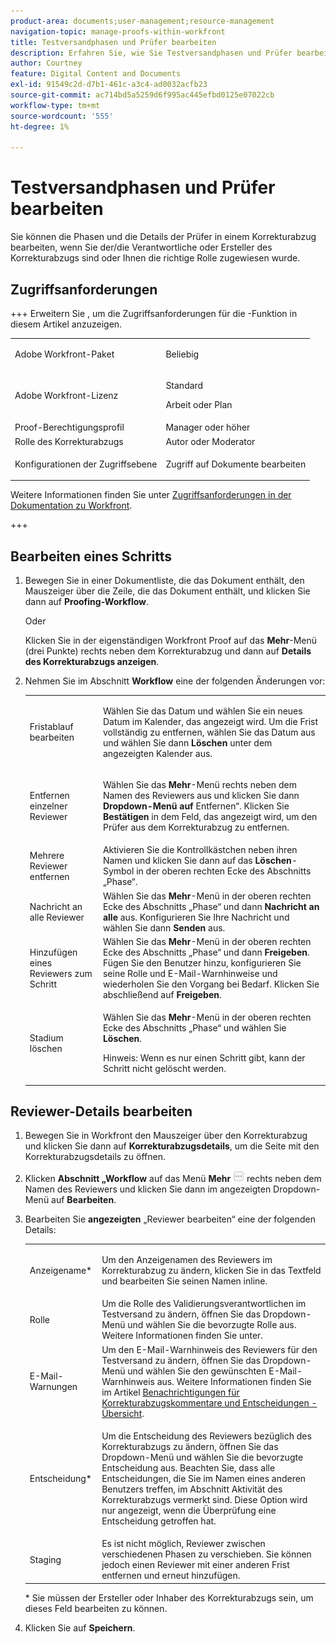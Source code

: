```yaml
---
product-area: documents;user-management;resource-management
navigation-topic: manage-proofs-within-workfront
title: Testversandphasen und Prüfer bearbeiten
description: Erfahren Sie, wie Sie Testversandphasen und Prüfer bearbeiten.
author: Courtney
feature: Digital Content and Documents
exl-id: 91549c2d-d7b1-461c-a3c4-ad0032acfb23
source-git-commit: ac714bd5a5259d6f995ac445efbd0125e07022cb
workflow-type: tm+mt
source-wordcount: '555'
ht-degree: 1%

---
```


# Testversandphasen und Prüfer bearbeiten

Sie können die Phasen und die Details der Prüfer in einem Korrekturabzug bearbeiten, wenn Sie der/die Verantwortliche oder Ersteller des Korrekturabzugs sind oder Ihnen die richtige Rolle zugewiesen wurde.

## Zugriffsanforderungen

+++ Erweitern Sie , um die Zugriffsanforderungen für die -Funktion in diesem Artikel anzuzeigen.

<table style="table-layout:auto"> 
 <col> 
 <col> 
 <tbody> 
  <tr> 
   <td role="rowheader">Adobe Workfront-Paket</td> 
   <td> <p>Beliebig</p> </td> 
  </tr> 
  <tr> 
   <td role="rowheader">Adobe Workfront-Lizenz</td> 
   <td> 
   <p>Standard</p>
   <p>Arbeit oder Plan</p>
   </td> 
  </tr> 
  <tr> 
   <td role="rowheader">Proof-Berechtigungsprofil </td> 
   <td>Manager oder höher</td> 
  </tr> 
  <tr> 
   <td role="rowheader">Rolle des Korrekturabzugs</td> 
   <td>Autor oder Moderator </td> 
  </tr> 
  <tr> 
   <td role="rowheader">Konfigurationen der Zugriffsebene</td> 
   <td> <p>Zugriff auf Dokumente bearbeiten</p> </td> 
  </tr> 
 </tbody> 
</table>

Weitere Informationen finden Sie unter [Zugriffsanforderungen in der Dokumentation zu Workfront](/help/quicksilver/administration-and-setup/add-users/access-levels-and-object-permissions/access-level-requirements-in-documentation.md).

+++

## Bearbeiten eines Schritts

1. Bewegen Sie in einer Dokumentliste, die das Dokument enthält, den Mauszeiger über die Zeile, die das Dokument enthält, und klicken Sie dann auf **Proofing-Workflow**.

   Oder

   Klicken Sie in der eigenständigen Workfront Proof auf das **Mehr**-Menü (drei Punkte) rechts neben dem Korrekturabzug und dann auf **Details des Korrekturabzugs anzeigen**.

1. Nehmen Sie im Abschnitt **Workflow** eine der folgenden Änderungen vor:

   <table style="table-layout:auto"> 
    <col> 
    <col> 
    <tbody> 
     <tr> 
      <td role="rowheader">Fristablauf bearbeiten</td> 
      <td> <p>Wählen Sie das Datum und wählen Sie ein neues Datum im Kalender, das angezeigt wird. Um die Frist vollständig zu entfernen, wählen Sie das Datum aus und wählen Sie dann <strong>Löschen</strong> unter dem angezeigten Kalender aus.</p> </td> 
     </tr> 
     <tr> 
      <td role="rowheader">Entfernen einzelner Reviewer</td> 
      <td> <p>Wählen Sie das <strong>Mehr</strong>-Menü rechts neben dem Namen des Reviewers aus und klicken Sie dann <strong> Dropdown-Menü auf </strong>Entfernen“. Klicken Sie <strong>Bestätigen</strong> in dem Feld, das angezeigt wird, um den Prüfer aus dem Korrekturabzug zu entfernen.</p> </td> 
     </tr> 
     <tr> 
      <td role="rowheader">Mehrere Reviewer entfernen</td> 
      <td>Aktivieren Sie die Kontrollkästchen neben ihren Namen und klicken Sie dann auf das <strong>Löschen</strong>-Symbol in der oberen rechten Ecke des Abschnitts „Phase“.</td> 
     </tr> 
     <tr> 
      <td role="rowheader">Nachricht an alle Reviewer</td> 
      <td>Wählen Sie das <strong>Mehr</strong>-Menü in der oberen rechten Ecke des Abschnitts „Phase“ und dann <strong>Nachricht an alle</strong> aus. Konfigurieren Sie Ihre Nachricht und wählen Sie dann <strong>Senden</strong> aus.</td> 
     </tr> 
     <tr> 
      <td role="rowheader">Hinzufügen eines Reviewers zum Schritt</td> 
      <td>Wählen Sie das <strong>Mehr</strong>-Menü in der oberen rechten Ecke des Abschnitts „Phase“ und dann <strong>Freigeben</strong>. Fügen Sie den Benutzer hinzu, konfigurieren Sie seine Rolle und E-Mail-Warnhinweise und wiederholen Sie den Vorgang bei Bedarf. Klicken Sie abschließend auf <strong>Freigeben</strong>.</td> 
     </tr> 
     <tr> 
      <td role="rowheader">Stadium löschen</td> 
      <td> <p>Wählen Sie das <strong>Mehr</strong>-Menü in der oberen rechten Ecke des Abschnitts „Phase“ und wählen Sie <strong>Löschen</strong>.</p> <p>Hinweis: Wenn es nur einen Schritt gibt, kann der Schritt nicht gelöscht werden.</p> </td> 
     </tr> 
    </tbody> 
   </table>

## Reviewer-Details bearbeiten

1. Bewegen Sie in Workfront den Mauszeiger über den Korrekturabzug und klicken Sie dann auf **Korrekturabzugsdetails**, um die Seite mit den Korrekturabzugsdetails zu öffnen.
1. Klicken **Abschnitt „Workflow** auf das Menü **Mehr** ![Mehr](assets/more-button-small.png) rechts neben dem Namen des Reviewers und klicken Sie dann im angezeigten Dropdown-Menü auf **Bearbeiten**.

1. Bearbeiten Sie **angezeigten** „Reviewer bearbeiten“ eine der folgenden Details:

   <table style="table-layout:auto"> 
    <col> 
    <col> 
    <tbody> 
     <tr> 
      <td role="rowheader">Anzeigename*</td> 
      <td> <p>Um den Anzeigenamen des Reviewers im Korrekturabzug zu ändern, klicken Sie in das Textfeld und bearbeiten Sie seinen Namen inline.</p> </td> 
     </tr> 
     <tr> 
      <td role="rowheader">Rolle</td> 
      <td>Um die Rolle des Validierungsverantwortlichen im Testversand zu ändern, öffnen Sie das Dropdown-Menü und wählen Sie die bevorzugte Rolle aus. Weitere Informationen finden Sie unter.</td> 
     </tr> 
     <tr> 
      <td role="rowheader">E-Mail-Warnungen</td> 
      <td>Um den E-Mail-Warnhinweis des Reviewers für den Testversand zu ändern, öffnen Sie das Dropdown-Menü und wählen Sie den gewünschten E-Mail-Warnhinweis aus. Weitere Informationen finden Sie im Artikel <a href="../../../review-and-approve-work/proofing/proofing-overview/notifications-proof-comments-decisions.md" class="MCXref xref">Benachrichtigungen für Korrekturabzugskommentare und Entscheidungen - Übersicht</a>.</td> 
     </tr> 
     <tr data-mc-conditions=""> 
      <td role="rowheader">Entscheidung*</td> 
      <td> <p>Um die Entscheidung des Reviewers bezüglich des Korrekturabzugs zu ändern, öffnen Sie das Dropdown-Menü und wählen Sie die bevorzugte Entscheidung aus. Beachten Sie, dass alle Entscheidungen, die Sie im Namen eines anderen Benutzers treffen, im Abschnitt Aktivität des Korrekturabzugs vermerkt sind. Diese Option wird nur angezeigt, wenn die Überprüfung eine Entscheidung getroffen hat.</p> </td> 
     </tr> 
     <tr> 
      <td role="rowheader">Staging</td> 
      <td>Es ist nicht möglich, Reviewer zwischen verschiedenen Phasen zu verschieben. Sie können jedoch einen Reviewer mit einer anderen Frist entfernen und erneut hinzufügen.</td> 
     </tr> 
    </tbody> 
   </table>

   &#42; Sie müssen der Ersteller oder Inhaber des Korrekturabzugs sein, um dieses Feld bearbeiten zu können.

1. Klicken Sie auf **Speichern**.
